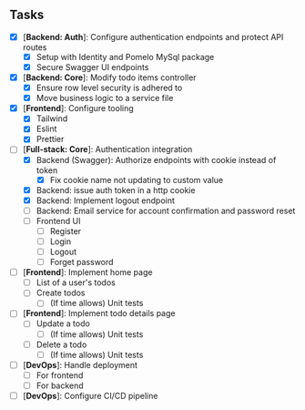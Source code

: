 ## Tasks

- [x] [**Backend: Auth**]: Configure authentication endpoints and protect API routes
  - [x] Setup with Identity and Pomelo MySql package
  - [x] Secure Swagger UI endpoints
- [x] [**Backend: Core**]: Modify todo items controller
  - [x] Ensure row level security is adhered to
  - [x] Move business logic to a service file
- [x] [**Frontend**]: Configure tooling
  - [x] Tailwind
  - [x] Eslint
  - [x] Prettier
- [ ] [**Full-stack: Core**]: Authentication integration
  - [x] Backend (Swagger): Authorize endpoints with cookie instead of token
    - [x] Fix cookie name not updating to custom value
  - [x] Backend: issue auth token in a http cookie
  - [x] Backend: Implement logout endpoint
  - [ ] Backend: Email service for account confirmation and password reset
  - [ ] Frontend UI
    - [ ] Register
    - [ ] Login
    - [ ] Logout
    - [ ] Forget password
- [ ] [**Frontend**]: Implement home page
  - [ ] List of a user's todos
  - [ ] Create todos
    - [ ] (If time allows) Unit tests
- [ ] [**Frontend**]: Implement todo details page
  - [ ] Update a todo
    - [ ] (If time allows) Unit tests
  - [ ] Delete a todo
    - [ ] (If time allows) Unit tests
- [ ] [**DevOps**]: Handle deployment
  - [ ] For frontend
  - [ ] For backend
- [ ] [**DevOps**]: Configure CI/CD pipeline